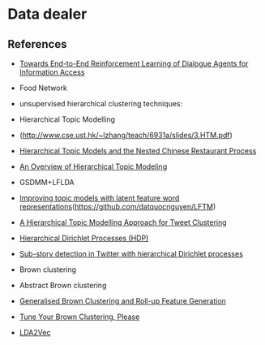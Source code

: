 # Data dealer

## References

* [Towards End-to-End Reinforcement Learning of Dialogue Agents for Information Access](https://arxiv.org/abs/1609.00777)

* Food Network


* unsupervised hierarchical clustering techniques:

* Hierarchical Topic Modelling
* (http://www.cse.ust.hk/~lzhang/teach/6931a/slides/3.HTM.pdf)
* [Hierarchical Topic Models and the Nested Chinese Restaurant Process](https://papers.nips.cc/paper/2466-hierarchical-topic-models-and-the-nested-chinese-restaurant-process)
* [An Overview of Hierarchical Topic Modeling](http://ieeexplore.ieee.org/document/7783636/)
* GSDMM+LFLDA
* [Improving topic models with latent feature word representations](https://aclweb.org/anthology/Q/Q15/Q15-1022.pdf)(https://github.com/datquocnguyen/LFTM)
* [A Hierarchical Topic Modelling Approach for Tweet Clustering](https://www.researchgate.net/profile/Arkaitz_Zubiaga/publication/318726050_A_Hierarchical_Topic_Modelling_Approach_for_Tweet_Clustering/links/597b46e9a6fdcc61bb408e4a/A-Hierarchical-Topic-Modelling-Approach-for-Tweet-Clustering.pdf)

* [Hierarchical Dirichlet Processes (HDP)](https://people.eecs.berkeley.edu/~jordan/papers/hdp.pdf)
* [Sub-story detection in Twitter with hierarchical Dirichlet processes](http://ac.els-cdn.com/S0306457316300668/1-s2.0-S0306457316300668-main.pdf?_tid=a832455c-7ba1-11e7-897c-00000aacb361&acdnat=1502132170_def2845e3b1def6850740527f9a622ee)

* Brown clustering
* Abstract Brown clustering
* [Generalised Brown Clustering and Roll-up Feature Generation](http://www.aaai.org/ocs/index.php/AAAI/AAAI16/paper/download/11779/11769)
* [Tune Your Brown Clustering, Please](http://eprints.whiterose.ac.uk/94052/1/R15-1.pdf)

* [LDA2Vec](http://multithreaded.stitchfix.com/blog/2016/05/27/lda2vec/#topic=38&lambda=1&term=)

